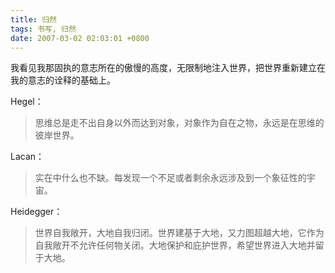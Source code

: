 ```yaml
---
title: 归然
tags: 书写, 归然
date: 2007-03-02 02:03:01 +0800
---
```



我看见我那固执的意志所在的傲慢的高度，无限制地注入世界，把世界重新建立在我的意志的诠释的基础上。

Hegel：

> 思维总是走不出自身以外而达到对象，对象作为自在之物，永远是在思维的彼岸世界。

Lacan：

> 实在中什么也不缺。每发现一个不足或者剩余永远涉及到一个象征性的宇宙。

Heidegger：

> 世界自我敞开，大地自我归闭。世界建基于大地，又力图超越大地，它作为自我敞开不允许任何物关闭。大地保护和庇护世界，希望世界进入大地并留于大地。

